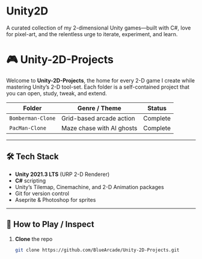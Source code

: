 # Unity2D
A curated collection of my 2-dimensional Unity games—built with C#, love for pixel-art, and the relentless urge to iterate, experiment, and learn.
# 🎮 Unity-2D-Projects

Welcome to **Unity-2D-Projects**, the home for every 2-D game I create while mastering Unity’s 2-D tool-set. Each folder is a self-contained project that you can open, study, tweak, and extend.

| Folder | Genre / Theme | Status |
| ------ | ------------- | ------ |
| `Bomberman-Clone` | Grid-based arcade action | Complete |
| `PacMan-Clone` | Maze chase with AI ghosts | Complete |


---

## 🛠  Tech Stack
* **Unity 2021.3 LTS** (URP 2-D Renderer)
* **C#** scripting
* Unity’s Tilemap, Cinemachine, and 2-D Animation packages
* Git for version control  
* Aseprite & Photoshop for sprites

---

## 🚀 How to Play / Inspect

1. **Clone** the repo  
   ```bash
   git clone https://github.com/BlueArcade/Unity-2D-Projects.git
